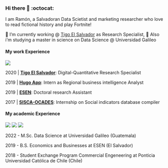### Hi there 👋 :octocat: 

I am Ramón, a Salvadoran Data Scietist and marketing researcher who love to read fictional history and play Fortnite!

🔭 I’m currently working @ [Tigo El Salvador](https://www.tigo.com.sv/) as Research Specialist, 🌱 Also i'm studying a master in science on Data Science @ Universidad Galileo 

#### My work Experience 

![](https://raw.githubusercontent.com/madebybowtie/FlagKit/master/Assets/PNG/SV%402x.png)

2020 | **[Tigo El Salvador](https://www.tigo.com.sv/)**: Digital-Quantitative Research Specialist

2019 | **[Hugo App](https://hugoapp.com/)**: Intern as Regional business intelligence Analyst

2019 | **[ESEN](https://www.esen.edu.sv/)**:  Doctoral research Assistant

2017 | **[SISCA-OCADES](https://www.sisca.int/ocades)**: Internship on Social indicators database compiler


#### My academic Experience 

![](https://raw.githubusercontent.com/madebybowtie/FlagKit/master/Assets/PNG/GT%402x.png)
![](https://raw.githubusercontent.com/madebybowtie/FlagKit/master/Assets/PNG/SV%402x.png)
![](https://raw.githubusercontent.com/madebybowtie/FlagKit/master/Assets/PNG/CL%402x.png)


2022 - M.Sc. Data Science at Universidad Galileo (Guatemala)

2019 - B.S. Economics and Businesses at ESEN (El Salvador)

2018 - Student Exchange Program Commercial Engeneering at Ponticia Universidad Católica de Chile (Chile)


<!--
**ramonescobar/ramonescobar** is a ✨ _special_ ✨ repository because its `README.md` (this file) appears on your GitHub profile.

Here are some ideas to get you started:


- 👯 I’m looking to collaborate on ...
- 🤔 I’m looking for help with ...
- 💬 Ask me about ...
- 📫 How to reach me: ...
- 😄 Pronouns: ...
- ⚡ Fun fact: ...
-->
